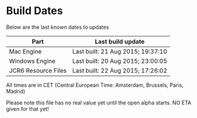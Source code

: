 # Build Dates

Below are the last known dates to updates

Part | Last build update
-----|-----
Mac Engine | Last built: 21 Aug 2015; 19:37:10
Windows Engine | Last built: 20 Aug 2015; 23:00:05
JCR6 Resource Files | Last built: 22 Aug 2015; 17:26:02
All times are in CET (Central European Time: Amsterdam, Brussels, Paris, Madrid)


Please note this file has no real value yet until the open alpha starts. NO ETA given for that yet!
